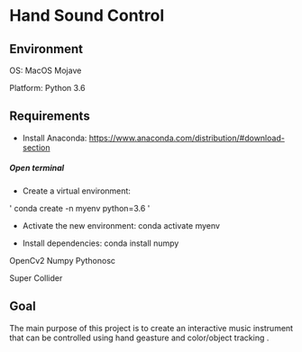 # Hand Sound Control

## Environment

OS: MacOS Mojave

Platform: Python 3.6

## Requirements

* Install Anaconda: https://www.anaconda.com/distribution/#download-section

##### Open terminal

* Create a virtual environment: 

' conda create -n myenv python=3.6 '

- Activate the new environment: conda activate myenv

- Install dependencies: conda install numpy



OpenCv2
Numpy
Pythonosc

Super Collider

## Goal
The main purpose of this project is to create an interactive music instrument that can be controlled using hand geasture and color/object tracking .




